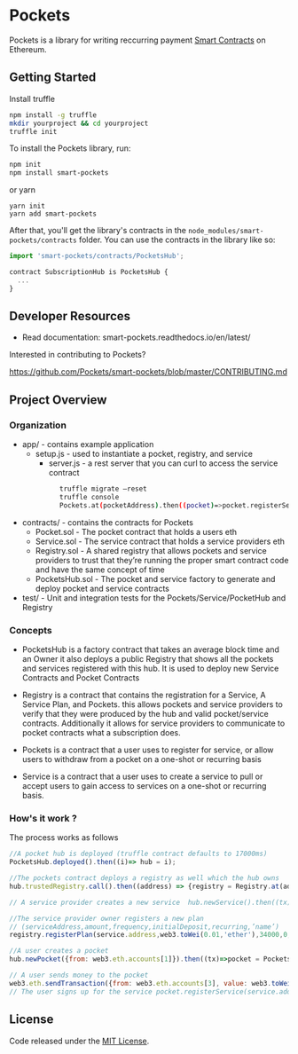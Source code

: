 # Pockets


Pockets is a library for writing reccurring payment [Smart Contracts](https://en.wikipedia.org/wiki/Smart_contract) on Ethereum.


## Getting Started
Install truffle
```sh
npm install -g truffle
mkdir yourproject && cd yourproject
truffle init
```

To install the Pockets library, run:
```sh
npm init
npm install smart-pockets
```

or yarn

```
yarn init
yarn add smart-pockets
```

After that, you'll get the library's contracts in the `node_modules/smart-pockets/contracts` folder. You can use the contracts in the library like so:

```js
import 'smart-pockets/contracts/PocketsHub';

contract SubscriptionHub is PocketsHub {
  ...
}
```

## Developer Resources

- Read documentation: smart-pockets.readthedocs.io/en/latest/

Interested in contributing to Pockets?

https://github.com/Pockets/smart-pockets/blob/master/CONTRIBUTING.md

## Project Overview

### Organization
- app/ - contains example application
  - setup.js - used to instantiate a pocket, registry, and service
	- server.js - a rest server that you can curl to access the service contract
    ```sh truffle develop 
          truffle migrate —reset 
          truffle console 
          Pockets.at(pocketAddress).then((pocket)=>pocket.registerService(serviceAddress, ‘CoolPlan’)); 
    ```
- contracts/ - contains the contracts for Pockets
  - Pocket.sol - The pocket contract that holds a users eth
  - Service.sol - The service contract that holds a service providers eth
  - Registry.sol - A shared registry that allows pockets and service providers to trust that they’re running the proper    smart contract code and have the same concept of time
  - PocketsHub.sol - The pocket and service factory to generate and deploy pocket and service contracts
- test/ - Unit and integration tests for the Pockets/Service/PocketHub and Registry

### Concepts
- PocketsHub is a factory contract that takes an average block time and an Owner
 it also deploys a public Registry that shows all the pockets and services registered with this hub. It is used to deploy new Service Contracts and Pocket Contracts

- Registry is a contract that  contains the registration for a Service, A Service Plan, and Pockets. this allows pockets and service providers to verify that they were produced by the hub and valid pocket/service contracts. Additionally it allows for service providers to communicate to pocket contracts what a subscription does.

- Pockets is a contract that a user uses to register for service, or allow users to withdraw from a pocket on a one-shot or recurring basis 

- Service is a contract that a user uses to create a service to pull or accept users to gain access to services on a one-shot or recurring basis.
### How's it work ?

The process works as follows
```js
//A pocket hub is deployed (truffle contract defaults to 17000ms)
PocketsHub.deployed().then((i)=> hub = i);

//The pockets contract deploys a registry as well which the hub owns
hub.trustedRegistry.call().then((address) => {registry = Registry.at(address)});

// A service provider creates a new service  hub.newService().then((tx)=> { service = Service.at(tx.logs[0].args.service)})

//The service provider owner registers a new plan
// (serviceAddress,amount,frequency,initialDeposit,recurring,’name’)
registry.registerPlan(service.address,web3.toWei(0.01,'ether'),34000,0,true,'CoolPlan')

//A user creates a pocket
hub.newPocket({from: web3.eth.accounts[1]}).then((tx)=>pocket = Pockets.at(tx.logs[0].args.pocket));

// A user sends money to the pocket 
web3.eth.sendTransaction({from: web3.eth.accounts[3], value: web3.toWei(5,'ether') , to:pocket.address}) 
// The user signs up for the service pocket.registerService(service.address,’CoolPlan’);
```

## License
Code released under the [MIT License](https://github.com/Pockets/smart-pockets/blob/master/LICENSE).
